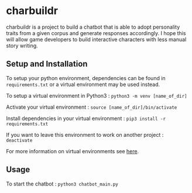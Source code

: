 # charbuildr
charbuildr is a project to build a chatbot that is able to adopt personality traits from a given corpus and generate responses accordingly. I hope this will allow game developers to build interactive characters with less manual story writing. 

## Setup and Installation
To setup your python environment, dependencies can be found in `requirements.txt` or a virtual environment may be used instead. 

To setup a virtual environment in Python3 : 
`python3 -m venv [name_of_dir]`

Activate your virtual environment : 
`source [name_of_dir]/bin/activate`

Install dependencies in your virtual environment : 
`pip3 install -r requirements.txt`

If you want to leave this environment to work on another project : 
`deactivate`

For more information on virtual environments see [here](https://packaging.python.org/guides/installing-using-pip-and-virtual-environments/). 

## Usage
To start the chatbot :  `python3 chatbot_main.py`
